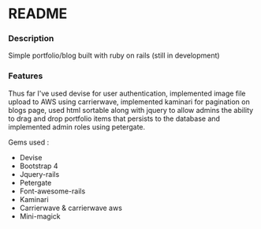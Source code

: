 # README

### Description
Simple portfolio/blog built with ruby on rails (still in development)


### Features

Thus far I've used devise for user authentication, implemented image file upload to AWS using carrierwave, implemented kaminari for pagination on blogs page, used html sortable along with jquery to allow admins the ability to drag and drop portfolio items that persists to the database and implemented admin roles using petergate.


Gems used :
* Devise
* Bootstrap 4
* Jquery-rails
* Petergate
* Font-awesome-rails
* Kaminari
* Carrierwave & carrierwave aws
* Mini-magick

